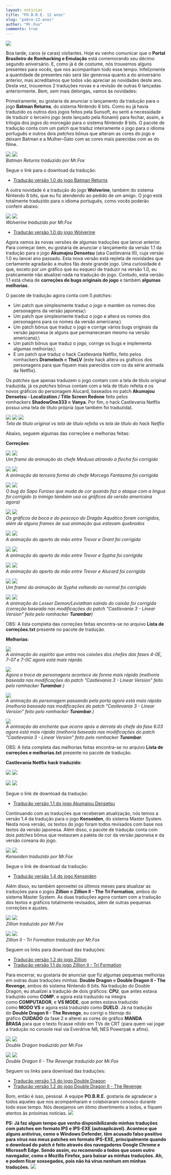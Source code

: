 ```yaml
---
layout: noticias
title: "PO.B.R.E. 12 anos"
slug: "pobre-12-anos"
author: "Mr.Fox"
comments: true
---
```

![](//img.romhackers.org/noticias/POBRE_12_ANOS_TIOZINHO.jpg)

Boa tarde, caros (e caras) visitantes. Hoje eu venho comunicar que o **Portal Brasileiro de Romhacking e Emulação** está comemorando seu décimo segundo aniversário. E, como já é de costume, nós trouxemos alguns presentes para vocês, que nos acompanham todo esse tempo. Infelizmente a quantidade de presentes não será tão generosa quanto a do aniversário anterior, mas acreditamos que todos vão apreciar as novidades deste ano. Desta vez, trouxemos 2 traduções novas e a revisão de outras 6 lançadas anteriormente. Bem, sem mais delongas, vamos às novidades:

Primeiramente, eu gostaria de anunciar o lançamento da tradução para o jogo **Batman Returns**, do sistema Nintendo 8 bits. Como eu já havia traduzido os outros dois jogos feitos pela Sunsoft, eu senti a necessidade de traduzir o terceiro jogo (este lançado pela Konami) para fechar, assim, a trilogia dos jogos do morcegão para o sistema Nintendo 8 bits. O pacote de tradução conta com um patch que traduz inteiramente o jogo para o idioma português e outros dois *patches* bônus que alteram as cores do jogo e deixam Batman e a Mulher-Gato com as cores mais parecidas com as do filme.

![](//img.romhackers.org/projetos/[NES]%20Batman%20Returns%20-%20Projeto%20-%2001.png) ![](//img.romhackers.org/projetos/[NES]%20Batman%20Returns%20-%20Projeto%20-%2007.png)\
*Batman Returns traduzido por Mr.Fox*

Segue o link para o download da tradução:

-   [Tradução versão 1.0 do jogo Batman Returns](//romhackers.org/traducoes/console/nes/batman-returns-(po.b.r.e.)/)

A outra novidade é a tradução do jogo **Wolverine**, também do sistema Nintendo 8 bits, que eu fiz atendendo ao pedido de um amigo. O jogo está totalmente traduzido para o idioma português, como vocês poderão conferir abaixo:

![](//img.romhackers.org/projetos/[NES]%20Wolverine%20-%20Projeto%20-%2001.png) ![](//img.romhackers.org/projetos/[NES]%20Wolverine%20-%20Projeto%20-%2011.png)\
*Wolverine traduzido por Mr.Fox*

-   [Tradução versão 1.0 do jogo Wolverine](//romhackers.org/traducoes/console/nes/wolverine-(po.b.r.e.)/)

Agora vamos às novas versões de algumas traduções que lancei anterior. Para começar bem, eu gostaria de anunciar o lançamento da versão 1.1 da tradução para o jogo **Akumajou Densetsu** (aka Castlevania III), cuja versão 1.0 eu lancei ano passado. Esta nova versão está repleta de novidades que certamente agradarão a muitos fãs deste grande jogo. Uma curiosidade é que, exceto por um gráfico que eu esqueci de traduzir na versão 1.0, eu praticamente não atualizei nada na tradução do jogo. Contudo, esta versão 1.1 está cheia de **correções de bugs originais do jogo** e também **algumas melhorias**.

O pacote de tradução agora conta com 5 *patches*:

* Um patch que simplesmente traduz o jogo e mantém os nomes dos personagens da versão japonesa;\
* Um patch que simplesmente traduz o jogo e altera os nomes dos personagens para os nomes da versão americana;\
* Um patch bônus que traduz o jogo e corrige vários bugs originais da versão japonesa (e alguns que permaneceram mesmo na versão americana);\
* Um patch bônus que traduz o jogo, corrige os bugs e implementa algumas melhorias;\
* E um patch que traduz o hack Castlevania Netflix, feito pelos romhackers **Drameloch** e **TheLV** (este hack altera os gráficos dos personagens para que fiquem mais parecidos com os da série animada da Netflix).

Os *patches* que apenas traduzem o jogo contam com a tela de título original traduzida, já os *patches* bônus contam com a tela de título refeita e os novos gráficos do personagem Alucard, baseados no patch **Akumajou Densetsu - Localization / Title Screen Redone** feito pelos romhackers **ShadowOne333** e **Vanya**. Por fim, o hack Castlevania Netflix possui uma tela de título própria (que também foi traduzida).

![](//img.romhackers.org/noticias/tela_titulo_orignal.png) ![](//img.romhackers.org/noticias/tela_titulo_refeita.png) ![](//img.romhackers.org/noticias/tela_titulo_netflix_hack.png)\
*Tela de título original vs tela de título refeita vs tela de título do hack Netflix*

Abaixo, seguem algumas das correções e melhorias feitas:

**Correções**:

![](//img.romhackers.org/noticias/medusa_bug_antes_3x.png) ![](//img.romhackers.org/noticias/medusa_bug_depois_3x.png)\
*Um frame da animação do chefe Medusa atirando a flecha foi corrigido*

![](//img.romhackers.org/noticias/morcego_bug_antes_5x.png) ![](//img.romhackers.org/noticias/morcego_bug_depois_5x.png)\
*A animação da terceira forma do chefe Morcego Fantasma foi corrigida*

![](//img.romhackers.org/noticias/sapo_antes_3x.png) ![](//img.romhackers.org/noticias/sapo_depois_3x.png)\
*O bug do Sapo Furioso que muda de cor quando faz o ataque com a língua foi corrigido (o inimigo também usa os gráficos da versão americana agora)*

![](//img.romhackers.org/noticias/dragao_antes_3x.png) ![](//img.romhackers.org/noticias/dragao_depois_3x.png)\
*Os gráficos da boca e do pescoço do Dragão Aquático foram corrigidos, além de alguns frames de sua animação que estavam quebrados*

![](//img.romhackers.org/noticias/mao_grant_antes_3x.png) ![](//img.romhackers.org/noticias/mao_grant_depois_3x.png)\
*A animação do aperto de mão entre Trevor e Grant foi corrigida*

![](//img.romhackers.org/noticias/mao_sypha_antes_3x.png) ![](//img.romhackers.org/noticias/mao_sypha_depois_3x.png)\
*A animação do aperto de mão entre Trevor e Sypha foi corrigida*

![](//img.romhackers.org/noticias/mao_alucard_antes_3x.png) ![](//img.romhackers.org/noticias/mao_alucard_depois_3x.png)\
*A animação do aperto de mão entre Trevor e Alucard foi corrigida*

![](//img.romhackers.org/noticias/estatua_sypha_antes_3x.png) ![](//img.romhackers.org/noticias/estatua_sypha_depois_3x.png)\
*Um frame da animação de Sypha voltando ao normal foi corrigido*

![](//img.romhackers.org/noticias/lesser_demon_bug_antes_3x.png) ![](//img.romhackers.org/noticias/lesser_demon_bug_depois_3x.png)\
*A animação do Lesser Demon/Leviathan saindo do caixão foi corrigida (correção baseada nas modificações do patch "Castlevania 3 - Linear Version" feito pelo romhacker **Turambar**)*

OBS: A lista completa das correções feitas encontra-se no arquivo **Lista de correções.txt** presente no pacote de tradução.

**Melhorias**:

![](//img.romhackers.org/noticias/espirito.png)\
*A animação do espírito que entra nos caixões dos chefes das fases 4-0E, 7-07 e 7-0C agora está mais rápida.*

![](//img.romhackers.org/noticias/troca_personagem_3x.png)\
*Agora a troca de personagens acontece de forma mais rápida (melhoria baseada nas modificações do patch "Castlevania 3 - Linear Version" feito pelo romhacker **Turambar**.)*

![](//img.romhackers.org/noticias/porta_3x.png)\
*A animação do personagem passando pela porta agora está mais rápida (melhoria baseada nas modificações do patch "Castlevania 3 - Linear Version" feito pelo romhacker **Turambar**.)*

![](//img.romhackers.org/noticias/enchente.png)\
*A animação da enchente que ocorre após a derrota do chefe da fase 6.03 agora está mais rápida (melhoria baseada nas modificações do patch "Castlevania 3 - Linear Version" feito pelo romhacker **Turambar**.*

OBS: A lista completa das melhorias feitas encontra-se no arquivo **Lista de correções e melhorias.txt** presente no pacote de tradução.

**Castlevania Netflix hack traduzido**:

![](//img.romhackers.org/noticias/castlevania_netflix_01.png) ![](//img.romhackers.org/noticias/castlevania_netflix_02.png)

![](//img.romhackers.org/noticias/castlevania_netflix_03.png) ![](//img.romhackers.org/noticias/castlevania_netflix_04.png)

Segue o link de download da tradução:

-   [Tradução versão 1.1 do jogo Akumajou Densetsu](//romhackers.org/traducoes/console/nes/akumajou-densetsu-(po.b.r.e.)/)

Continuando com as traduções que receberam atualização, nós temos a versão 1.4 da tradução para o jogo **Kenseiden**, do sistema Master System. Nesta nova versão, os textos do jogo foram todos revisados com base nos textos da versão japonesa. Além disso, o pacote de tradução conta com dois *patches* bônus que restauram a paleta de cor da versão japonesa e da versão coreana do jogo.

![](//img.romhackers.org/projetos/Kenseiden_01.png) ![](//img.romhackers.org/projetos/Kenseiden_02.png)\
*Kenseiden traduzido por Mr.Fox*

Segue o link de download da tradução:

-   [Tradução versão 1.4 do jogo Kenseiden](//romhackers.org/traducoes/console/master-system/kenseiden-(po.b.r.e.)/)

Além disso, eu também aproveitei os últimos meses para atualizar as traduções para o jogos **Zillion** e **Zillion II - The Tri Formation**, ambos do sistema Master System. As duas traduções agora contam com a tradução dos textos e gráficos totalmente revisados, além de outras pequenas correções e ajustes.

![](//img.romhackers.org/projetos/Zillion_01.png) ![](//img.romhackers.org/projetos/Zillion_09.png)\
*Zillion traduzido por Mr.Fox*

![](//img.romhackers.org/projetos/Zillion_2_01.png) ![](//img.romhackers.org/projetos/Zillion_2_06.png)\
*Zillion II - Tri Formation traduzido por Mr.Fox*

Seguem os links para download das traduções:

-   [Tradução versão 1.2 do jogo Zillion](//romhackers.org/traducoes/console/master-system/zillion-(po.b.r.e.)/)
-   [Tradução versão 1.1 do jogo Zillion II - Tri Formation](//romhackers.org/traducoes/console/master-system/zillion-ii-the-tri-formation-(po.b.r.e.)/)

Para encerrar, eu gostaria de anunciar que fiz algumas pequenas melhorias em outras duas traduções minhas: **Double Dragon** e **Double Dragon II - The Revenge**, ambos do sistema Nintendo 8 bits. Na tradução do Double Dragon, eu atualizei a tradução de dois gráficos: **CPU**, que antes estava traduzido como **COMP.** e agora está traduzido na íntegra como **COMPUTADOR**, e **VS MODE**, que antes estava traduzido como **MODO VS** e agora está traduzido como **DUELO**. Já na tradução do **Double Dragon II - The Revenge**, eu corrigi o *tilemap* do gráfico **CUIDADO** da fase 2 e alterei as cores do gráfico **MANDA BRASA** para que o texto ficasse nítido em TVs de CRT (para quem vai jogar a tradução no console real via Everdrive N8, NES Powerpak e afins).

![](//img.romhackers.org/projetos/dd1-01.png) ![](//img.romhackers.org/projetos/dd1-05.png)\
*Double Dragon traduzido por Mr.Fox*

![](//img.romhackers.org/projetos/DD2-01.png) ![](//img.romhackers.org/projetos/DD2-08.png)\
*Double Dragon II - The Revenge traduzido por Mr.Fox*

Seguem os links para download das traduções:

-   [Tradução versão 1.3 do jogo Double Dragon](//romhackers.org/traducoes/console/nes/double-dragon-(po.b.r.e.)/)
-   [Tradução versão 1.2 do jogo Double Dragon II - The Revenge](//romhackers.org/traducoes/console/nes/double-dragon-ii-the-revenge-(po.b.r.e.)/)

Bom, então é isso, pessoal. A equipe **PO.B.R.E.** gostaria de agradecer a todos aqueles que nos acompanharam e colaboraram conosco durante todo esse tempo. Nós desejamos um ótimo divertimento a todos, e fiquem atentos às próximas notícias. ![](//web.archive.org/web/20200928103531im_/http://romhackers.org/uploads/smil470474167631b.gif)

**PS: Já faz algum tempo que venho disponibilizando minhas traduções com patches em formato IPS e IPS-EXE (autoaplicável). Acontece que alguns antivírus, como o Windows Defender, têm acusado falso positivo para vírus nos meus patches em formato IPS-EXE, principalmente quando o download do patch é feito através dos navegadores Google Chrome e Microsoft Edge. Sendo assim, eu recomendo a todos que usem outro navegador, como o Mozilla Firefox, para baixar as minhas traduções. Ah, e podem ficar sossegados, pois não há vírus nenhum em minhas traduções.** ![](//web.archive.org/web/20200928103531im_/http://romhackers.org/uploads/smil47047241216ea.gif)